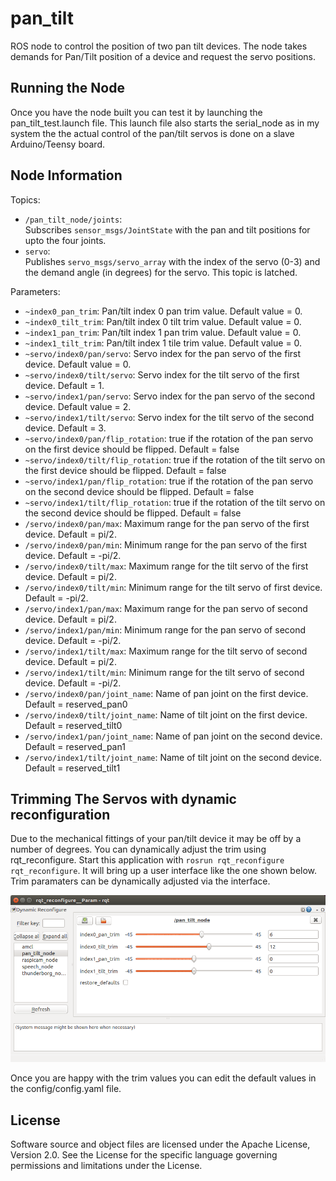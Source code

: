 # pan_tilt

ROS node to control the position of two pan tilt devices. The node takes demands for Pan/Tilt position of a device and request the servo positions.

## Running the Node

Once you have the node built you can test it by launching the pan_tilt_test.launch file. This launch file also starts the serial_node as in my system the the actual control of the pan/tilt servos is done on a slave Arduino/Teensy board.

## Node Information
Topics:

* `/pan_tilt_node/joints`:  
  Subscribes `sensor_msgs/JointState` with the pan and tilt positions for upto the four joints.
* `servo`:  
  Publishes `servo_msgs/servo_array` with the index of the servo (0-3) and the demand angle (in degrees) for the servo. This topic is latched.
 

Parameters:
* `~index0_pan_trim`: Pan/tilt index 0 pan trim value. Default value = 0.
* `~index0_tilt_trim`: Pan/tilt index 0 tilt trim value. Default value = 0.
* `~index1_pan_trim`: Pan/tilt index 1 pan trim value. Default value = 0.
* `~index1_tilt_trim`: Pan/tilt index 1 tile trim value. Default value = 0.
* `~servo/index0/pan/servo`: Servo index for the pan servo of the first device. Default value = 0.
* `~servo/index0/tilt/servo`: Servo index for the tilt servo of the first device. Default = 1.
* `~servo/index1/pan/servo`: Servo index for the pan servo of the second device. Default value = 2.
* `~servo/index1/tilt/servo`: Servo index for the tilt servo of the second device. Default = 3.
* `~servo/index0/pan/flip_rotation`: true if the rotation of the pan servo on the first device should be flipped. Default = false
* `~servo/index0/tilt/flip_rotation`: true if the rotation of the tilt servo on the first device should be flipped. Default = false
* `~servo/index1/pan/flip_rotation`: true if the rotation of the pan servo on the second device should be flipped. Default = false
* `~servo/index1/tilt/flip_rotation`: true if the rotation of the tilt servo on the second device should be flipped. Default = false
* `/servo/index0/pan/max`: Maximum range for the pan servo of the first device. Default = pi/2.
* `/servo/index0/pan/min`: Minimum range for the pan servo of the first device. Default = -pi/2.
* `/servo/index0/tilt/max`: Maximum range for the tilt servo of the first device. Default = pi/2.
* `/servo/index0/tilt/min`: Minimum range for the tilt servo of first device. Default = -pi/2.
* `/servo/index1/pan/max`: Maximum range for the pan servo of second device. Default = pi/2.
* `/servo/index1/pan/min`: Minimum range for the pan servo of second device. Default = -pi/2.
* `/servo/index1/tilt/max`: Maximum range for the tilt servo of second device. Default = pi/2.
* `/servo/index1/tilt/min`: Minimum range for the tilt servo of second device. Default = -pi/2.
* `/servo/index0/pan/joint_name`: Name of pan joint on the first device. Default = reserved_pan0
* `/servo/index0/tilt/joint_name`: Name of tilt joint on the first device. Default = reserved_tilt0
* `/servo/index1/pan/joint_name`:  Name of pan joint on the second device. Default = reserved_pan1
* `/servo/index1/tilt/joint_name`: Name of tilt joint on the second device. Default = reserved_tilt1


## Trimming The Servos with dynamic reconfiguration

Due to the mechanical fittings of your pan/tilt device it may be off by a number of degrees. You can dynamically adjust the trim using rqt_reconfigure. Start this application with `rosrun rqt_reconfigure rqt_reconfigure`. It will bring up a user interface like the one shown below. Trim paramaters can be dynamically adjusted via the interface. 

![rqt_reconfigure](pan_tilt_trim.png)

Once you are happy with the trim values you can edit the default values in the config/config.yaml file.

## License
Software source and object files are licensed under the Apache License, Version 2.0. See the License for the specific language governing permissions and limitations under the License.
